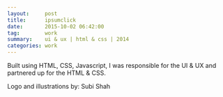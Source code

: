 ```yaml
---
layout:     post
title:      ipsumclick
date:       2015-10-02 06:42:00
tag:		work
summary:    ui & ux | html & css | 2014
categories: work
---
```


Built using HTML, CSS, Javascript, I was responsible for the UI & UX and partnered up for the HTML & CSS.

Logo and illustrations by: Subi Shah